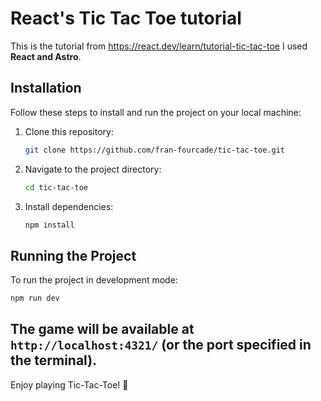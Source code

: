# React's Tic Tac Toe tutorial

This is the tutorial from https://react.dev/learn/tutorial-tic-tac-toe I used **React and Astro**.

## Installation

Follow these steps to install and run the project on your local machine:

1. Clone this repository:
   ```sh
   git clone https://github.com/fran-fourcade/tic-tac-toe.git
   ```
2. Navigate to the project directory:
   ```sh
   cd tic-tac-toe
   ```
3. Install dependencies:
   ```sh
   npm install
   ```

## Running the Project

To run the project in development mode:
```sh
npm run dev
```

The game will be available at `http://localhost:4321/` (or the port specified in the terminal).
---

Enjoy playing Tic-Tac-Toe! 🎉
